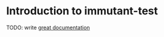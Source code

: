 # Introduction to immutant-test

TODO: write [great documentation](http://jacobian.org/writing/what-to-write/)

